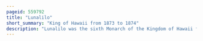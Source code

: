 ```yaml
---
pageid: 559792
title: "Lunalilo"
short_summary: "King of Hawaii from 1873 to 1874"
description: "Lunalilo was the sixth Monarch of the Kingdom of Hawaii from his Election on 8 january 1873 until his Death a Year later."
---
```

